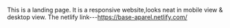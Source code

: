 This is a landing page.
It is a responsive website,looks neat in mobile view & desktop view.
The netlify link---https://base-aparel.netlify.com/
